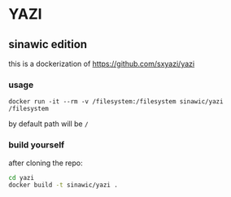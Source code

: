 
# YAZI

## sinawic edition

this is a dockerization of https://github.com/sxyazi/yazi

### usage

`docker run -it --rm -v /filesystem:/filesystem sinawic/yazi /filesystem`

by default path will be `/`

### build yourself

after cloning the repo:

```bash
cd yazi
docker build -t sinawic/yazi .
```
